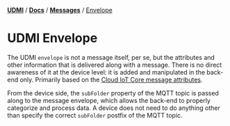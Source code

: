 [**UDMI**](../../) / [**Docs**](../) / [**Messages**](./)
/ [Envelope](#)

# UDMI Envelope

The UDMI `envelope` is not a message itself, per se, but the attributes and other information that
is delivered along with a message. There is no direct awareness of it at the device level: it is
added and manipulated in the back-end only. Primarily based on the
[Cloud IoT Core message attributes](https://cloud.google.com/iot/docs/how-tos/mqtt-bridge#publishing_telemetry_events).

From the device side, the `subFolder` property of the MQTT topic is passed along to the message
envelope, which allows the back-end to properly categorize and process data. A device does not need
to do anything other than specify the correct `subFolder` postfix of the MQTT topic.

